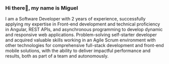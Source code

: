 ### Hi there👋, my name is Miguel
I am a Software Developer with 2 years of experience, successfully applying my expertise
in Front-end development and technical proficiency in Angular, REST APIs, and asynchronous
programming to develop dynamic and responsive web applications. Problem-solving self-starter
developer and acquired valuable skills working in an Agile Scrum environment with other
technologies for comprehensive full-stack development and front-end mobile solutions, with the
ability to deliver impactful performance and results, both as part of a team and autonomously.
<!--
**mabreu155/mabreu155** is a ✨ _special_ ✨ repository because its `README.md` (this file) appears on your GitHub profile.

Here are some ideas to get you started:

- 🔭 I’m currently working on ...
- 🌱 I’m currently learning ...
- 👯 I’m looking to collaborate on ...
- 🤔 I’m looking for help with ...
- 💬 Ask me about ...
- 📫 How to reach me: ...
- 😄 Pronouns: ...
- ⚡ Fun fact: ...
-->
